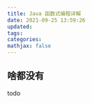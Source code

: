 ```yaml
---
title: Java 函数式编程详解
date: 2021-09-25 13:59:26
updated: 
tags: 
categories: 
mathjax: false
---
```


## 啥都没有

todo
